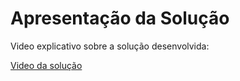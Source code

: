 # Apresentação da Solução

Video explicativo sobre a solução desenvolvida:

<a href="presentation/Video_projeto.mp4">Video da solução</a>
